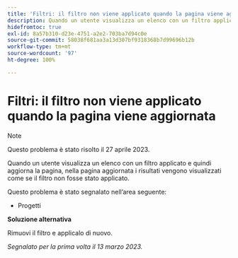 ```yaml
---
title: 'Filtri: il filtro non viene applicato quando la pagina viene aggiornata'
description: Quando un utente visualizza un elenco con un filtro applicato e quindi aggiorna la pagina, nella pagina aggiornata i risultati vengono visualizzati come se il filtro non fosse stato applicato.
hidefromtoc: true
exl-id: 8a57b310-d23e-4751-a2e2-703ba7d94c0e
source-git-commit: 58038f681aa3a13d307bf9318368b7d99696b12b
workflow-type: tm+mt
source-wordcount: '97'
ht-degree: 100%

---
```


# Filtri: il filtro non viene applicato quando la pagina viene aggiornata

>[!NOTE]
>
>Questo problema è stato risolto il 27 aprile 2023.

Quando un utente visualizza un elenco con un filtro applicato e quindi aggiorna la pagina, nella pagina aggiornata i risultati vengono visualizzati come se il filtro non fosse stato applicato.

Questo problema è stato segnalato nell’area seguente:

* Progetti

**Soluzione alternativa**

Rimuovi il filtro e applicalo di nuovo.

_Segnalato per la prima volta il 13 marzo 2023._
